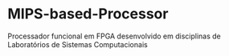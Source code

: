 # MIPS-based-Processor
Processador funcional em FPGA desenvolvido em disciplinas de Laboratórios de Sistemas Computacionais
